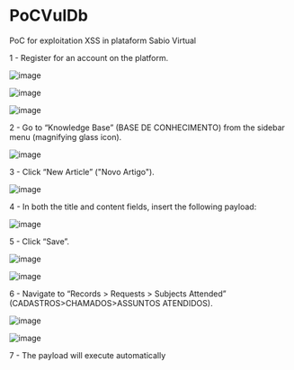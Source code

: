 # PoCVulDb
PoC for exploitation XSS in plataform Sabio Virtual

1 - Register for an account on the platform.

![image](https://github.com/user-attachments/assets/bebeb485-ffe2-41a6-9571-843440fbf1bb)

![image](https://github.com/user-attachments/assets/dbad2a18-5c9b-41e9-a6fd-f0398c3ce592)

![image](https://github.com/user-attachments/assets/6156359d-6131-4562-82cc-40816954db06)


2 - Go to “Knowledge Base” (BASE DE CONHECIMENTO) from the sidebar menu (magnifying glass icon).

![image](https://github.com/user-attachments/assets/c0940b68-8f25-4ed8-94d2-35aaeb82d219)

3 - Click “New Article” ("Novo Artigo").

![image](https://github.com/user-attachments/assets/f15ccfe2-9386-4e36-87ed-34b7adf411aa)

4 - In both the title and content fields, insert the following payload:

<script>alert('Stored XSS POC VulDB')</script>

![image](https://github.com/user-attachments/assets/622c1767-05a0-439e-ad44-a1e0546e992e)

5 - Click “Save”.

![image](https://github.com/user-attachments/assets/0bdb1290-2210-4664-ba3d-d0349066237f)

![image](https://github.com/user-attachments/assets/30d53aa9-2f15-49b7-ba92-f66f9684b359)

6 - Navigate to “Records > Requests > Subjects Attended” (CADASTROS>CHAMADOS>ASSUNTOS ATENDIDOS).

![image](https://github.com/user-attachments/assets/9b062955-015f-4132-ae39-9a238a60d260)

![image](https://github.com/user-attachments/assets/886057a8-45b8-4be3-a944-48af4f00b88c)

7 - The payload will execute automatically



